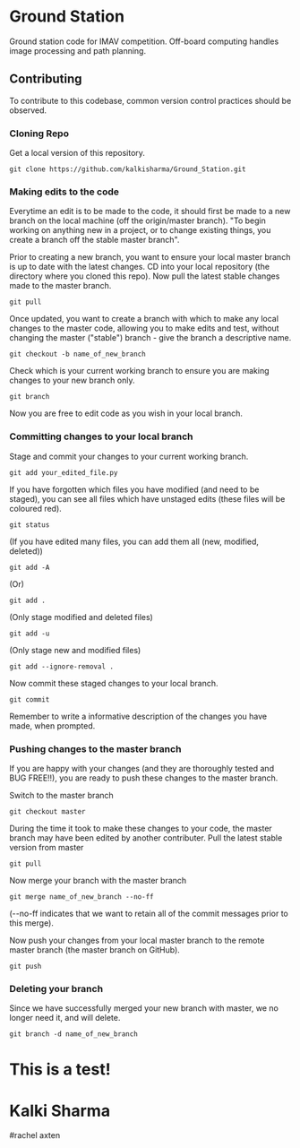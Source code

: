# Ground Station

Ground station code for IMAV competition. Off-board computing handles image processing and path planning.

## Contributing

To contribute to this codebase, common version control practices should be observed.

### Cloning Repo
Get a local version of this repository.
```
git clone https://github.com/kalkisharma/Ground_Station.git
```

### Making edits to the code
Everytime an edit is to be made to the code, it should first be made to a new branch on the local machine (off the origin/master branch). "To begin working on anything new in a project, or to change existing things, you create a branch off the stable master branch".

Prior to creating a new branch, you want to ensure your local master branch is up to date with the latest changes. CD into your local repository (the directory where you cloned this repo). Now pull the latest stable changes made to the master branch.
```
git pull
```

Once updated, you want to create a branch with which to make any local changes to the master code, allowing you to make edits and test, without changing the master ("stable") branch - give the branch a descriptive name.
```
git checkout -b name_of_new_branch
```

Check which is your current working branch to ensure you are making changes to your new branch only.
```
git branch
```

Now you are free to edit code as you wish in your local branch.


### Committing changes to your local branch
Stage and commit your changes to your current working branch.
```
git add your_edited_file.py
```

If you have forgotten which files you have modified (and need to be staged), you can see all files which have unstaged edits (these files will be coloured red).
```
git status
```

(If you have edited many files, you can add them all (new, modified, deleted))
```
git add -A
```
(Or)
```
git add .
```
(Only stage modified and deleted files)
```
git add -u
```
(Only stage new and modified files)
```
git add --ignore-removal .
```

Now commit these staged changes to your local branch.
```
git commit
```
Remember to write a informative description of the changes you have made, when prompted.
 
### Pushing changes to the master branch
If you are happy with your changes (and they are thoroughly tested and BUG FREE!!), you are ready to push these changes to the master branch.

Switch to the master branch
```
git checkout master
```

During the time it took to make these changes to your code, the master branch may have been edited by another contributer. Pull the latest stable version from master
```
git pull
```

Now merge your branch with the master branch
```
git merge name_of_new_branch --no-ff
```
(--no-ff indicates that we want to retain all of the commit messages prior to this merge).

Now push your changes from your local master branch to the remote master branch (the master branch on GitHub).
```
git push
```

### Deleting your branch
Since we have successfully merged your new branch with master, we no longer need it, and will delete.
```
git branch -d name_of_new_branch
```
# This is a test!

# Kalki Sharma
#rachel axten
